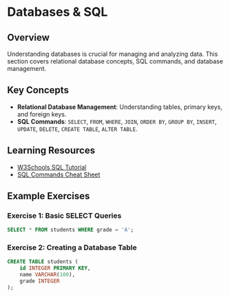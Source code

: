 # Databases & SQL

## Overview

Understanding databases is crucial for managing and analyzing data. This section covers relational database concepts, SQL commands, and database management.

## Key Concepts

- **Relational Database Management**: Understanding tables, primary keys, and foreign keys.
- **SQL Commands**: `SELECT`, `FROM`, `WHERE`, `JOIN`, `ORDER BY`, `GROUP BY`, `INSERT`, `UPDATE`, `DELETE`, `CREATE TABLE`, `ALTER TABLE`.

## Learning Resources

- [W3Schools SQL Tutorial](https://www.w3schools.com/sql/)
- [SQL Commands Cheat Sheet](https://www.sqltutorial.org/sql-cheat-sheet/)

## Example Exercises

### Exercise 1: Basic SELECT Queries

```sql
SELECT * FROM students WHERE grade = 'A';
```

### Exercise 2: Creating a Database Table

```sql
CREATE TABLE students (
    id INTEGER PRIMARY KEY,
    name VARCHAR(100),
    grade INTEGER
);
```
